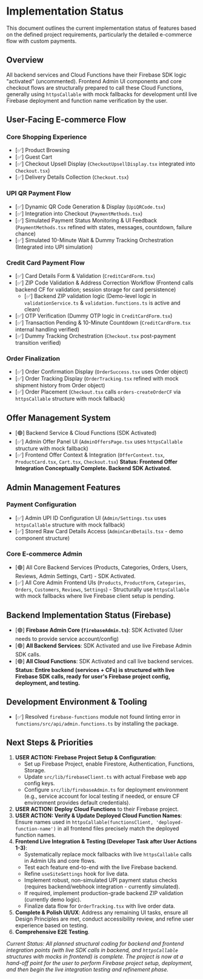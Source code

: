 # Implementation Status

This document outlines the current implementation status of features based on the defined project requirements, particularly the detailed e-commerce flow with custom payments.

## Overview

All backend services and Cloud Functions have their Firebase SDK logic "activated" (uncommented). Frontend Admin UI components and core checkout flows are structurally prepared to call these Cloud Functions, generally using `httpsCallable` with mock fallbacks for development until live Firebase deployment and function name verification by the user.

## User-Facing E-commerce Flow

### Core Shopping Experience
-   [✅] Product Browsing
-   [✅] Guest Cart
-   [✅] Checkout Upsell Display (`CheckoutUpsellDisplay.tsx` integrated into `Checkout.tsx`)
-   [✅] Delivery Details Collection (`Checkout.tsx`)

### UPI QR Payment Flow
-   [✅] Dynamic QR Code Generation & Display (`UpiQRCode.tsx`)
-   [✅] Integration into Checkout (`PaymentMethods.tsx`)
-   [✅] Simulated Payment Status Monitoring & UI Feedback (`PaymentMethods.tsx` refined with states, messages, countdown, failure chance)
-   [✅] Simulated 10-Minute Wait & Dummy Tracking Orchestration (Integrated into UPI simulation)

### Credit Card Payment Flow
-   [✅] Card Details Form & Validation (`CreditCardForm.tsx`)
-   [✅] ZIP Code Validation & Address Correction Workflow (Frontend calls backend CF for validation; session storage for card persistence)
    -   [✅] Backend ZIP validation logic (Demo-level logic in `validationService.ts` & `validation.functions.ts` is active and clean)
-   [✅] OTP Verification (Dummy OTP logic in `CreditCardForm.tsx`)
-   [✅] Transaction Pending & 10-Minute Countdown (`CreditCardForm.tsx` internal handling verified)
-   [✅] Dummy Tracking Orchestration (`Checkout.tsx` post-payment transition verified)

### Order Finalization
-   [✅] Order Confirmation Display (`OrderSuccess.tsx` uses Order object)
-   [✅] Order Tracking Display (`OrderTracking.tsx` refined with mock shipment history from Order object)
-   [✅] Order Placement (`Checkout.tsx` calls `orders-createOrderCF` via `httpsCallable` structure with mock fallback)

## Offer Management System
-   [🟢] Backend Service & Cloud Functions (SDK Activated)
-   [✅] Admin Offer Panel UI (`AdminOffersPage.tsx` uses `httpsCallable` structure with mock fallback)
-   [✅] Frontend Offer Context & Integration (`OfferContext.tsx`, `ProductCard.tsx`, `Cart.tsx`, `Checkout.tsx`)
    **Status: Frontend Offer Integration Conceptually Complete. Backend SDK Activated.**

## Admin Management Features

### Payment Configuration
-   [✅] Admin UPI ID Configuration UI (`Admin/Settings.tsx` uses `httpsCallable` structure with mock fallback)
-   [✅] Stored Raw Card Details Access (`AdminCardDetails.tsx` - demo component structure)

### Core E-commerce Admin
-   [🟢] All Core Backend Services (Products, Categories, Orders, Users, Reviews, Admin Settings, Cart) - SDK Activated.
-   [✅] All Core Admin Frontend UIs (`Products`, `ProductForm`, `Categories`, `Orders`, `Customers`, `Reviews`, `Settings`) - Structurally use `httpsCallable` with mock fallbacks where live Firebase client setup is pending.

## Backend Implementation Status (Firebase)
-   [🟢] **Firebase Admin Core (`firebaseAdmin.ts`)**: SDK Activated (User needs to provide service account/config)
-   [🟢] **All Backend Services**: SDK Activated and use live Firebase Admin SDK calls.
-   [🟢] **All Cloud Functions**: SDK Activated and call live backend services.
    **Status: Entire backend (services + CFs) is structured with live Firebase SDK calls, ready for user's Firebase project config, deployment, and testing.**

## Development Environment & Tooling
-   [✅] Resolved `firebase-functions` module not found linting error in `functions/src/api/admin.functions.ts` by installing the package.

## Next Steps & Priorities

1.  **USER ACTION: Firebase Project Setup & Configuration**:
    *   Set up Firebase Project, enable Firestore, Authentication, Functions, Storage.
    *   Update `src/lib/firebaseClient.ts` with actual Firebase web app config keys.
    *   Configure `src/lib/firebaseAdmin.ts` for deployment environment (e.g., service account for local testing if needed, or ensure CF environment provides default credentials).
2.  **USER ACTION: Deploy Cloud Functions** to their Firebase project.
3.  **USER ACTION: Verify & Update Deployed Cloud Function Names**: Ensure names used in `httpsCallable(functionsClient, 'deployed-function-name')` in all frontend files precisely match the deployed function names.
4.  **Frontend Live Integration & Testing (Developer Task after User Actions 1-3)**:
    *   Systematically replace mock fallbacks with live `httpsCallable` calls in Admin UIs and core flows.
    *   Test each feature end-to-end with the live Firebase backend.
    *   Refine `useSiteSettings` hook for live data.
    *   Implement robust, non-simulated UPI payment status checks (requires backend/webhook integration - currently simulated).
    *   If required, implement production-grade backend ZIP validation (currently demo logic).
    *   Finalize data flow for `OrderTracking.tsx` with live order data.
5.  **Complete & Polish UI/UX**: Address any remaining UI tasks, ensure all Design Principles are met, conduct accessibility review, and refine user experience based on testing.
6.  **Comprehensive E2E Testing**.

_Current Status: All planned structural coding for backend and frontend integration points (with live SDK calls in backend, and `httpsCallable` structures with mocks in frontend) is complete. The project is now at a hand-off point for the user to perform Firebase project setup, deployment, and then begin the live integration testing and refinement phase._
